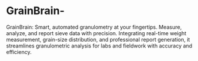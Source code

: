 # GrainBrain-
GrainBrain: Smart, automated granulometry at your fingertips. Measure, analyze, and report sieve data with precision. Integrating real-time weight measurement, grain-size distribution, and professional report generation, it streamlines granulometric analysis for labs and fieldwork with accuracy and efficiency.
